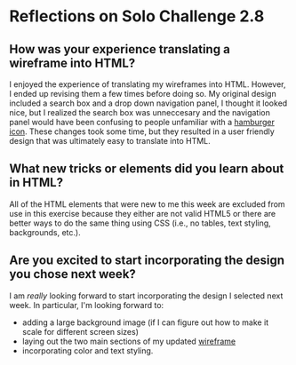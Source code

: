 # Reflections on Solo Challenge 2.8

## How was your experience translating a wireframe into HTML?

I enjoyed the experience of translating my wireframes into HTML. However, I ended up revising them a few times before doing so. My original design included a search box and a drop down navigation panel, I thought it looked nice, but I realized the search box was unneccesary and the navigation panel would have been confusing to people unfamiliar with a [hamburger icon](http://blog.placeit.net/history-of-the-hamburger-icon/). These changes took some time, but they resulted in a user friendly design that was ultimately easy to translate into HTML.


## What new tricks or elements did you learn about in HTML?

All of the HTML elements that were new to me this week are excluded from use in this exercise because they either are not valid HTML5 or there are better ways to do the same thing using CSS (i.e., no tables, text styling, backgrounds, etc.).


## Are you excited to start incorporating the design you chose next week?

I am *really* looking forward to start incorporating the design I selected next week. In particular, I'm looking forward to:

  * adding a large background image (if I can figure out how to make it scale for different screen sizes)
  * laying out the two main sections of my updated [wireframe](imgs/wireframe-index2.png)
  * incorporating color and text styling.